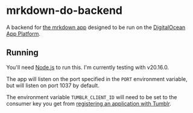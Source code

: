 # mrkdown-do-backend

A backend for [the mrkdown app](https://github.com/tweakdeveloper/mrkdown)
designed to be run on the
[DigitalOcean App Platform](https://www.digitalocean.com/products/app-platform).

## Running

You'll need [Node.js](https://nodejs.org) to run this. I'm currently testing
with v20.16.0.

The app will listen on the port specified in the `PORT` environment variable,
but will listen on port 1037 by default.

The environment variable `TUMBLR_CLIENT_ID` will need to be set to the consumer
key you get from
[registering an application with Tumblr](https://www.tumblr.com/oauth/register).
